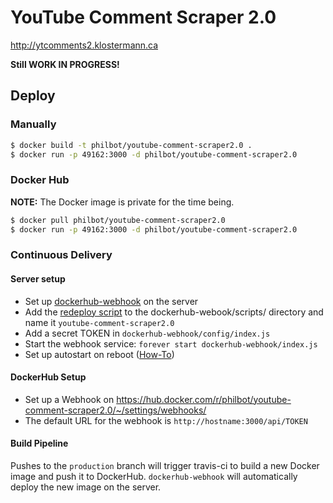 # YouTube Comment Scraper 2.0

http://ytcomments2.klostermann.ca

**Still WORK IN PROGRESS!**

## Deploy

### Manually

``` bash
$ docker build -t philbot/youtube-comment-scraper2.0 .
$ docker run -p 49162:3000 -d philbot/youtube-comment-scraper2.0
```
### Docker Hub

**NOTE:** The Docker image is private for the time being.

``` bash
$ docker pull philbot/youtube-comment-scraper2.0
$ docker run -p 49162:3000 -d philbot/youtube-comment-scraper2.0
```

### Continuous Delivery

#### Server setup

* Set up [dockerhub-webhook](https://github.com/philbot9/dockerhub-webhook) on the server
* Add the [redeploy script](scripts/redeploy.sh) to the dockerhub-webook/scripts/ directory and name it `youtube-comment-scraper2.0`
* Add a secret TOKEN in `dockerhub-webhook/config/index.js`
* Start the webhook service: `forever start dockerhub-webhook/index.js`
* Set up autostart on reboot ([How-To](http://stackoverflow.com/questions/13385029/automatically-start-forever-node-on-system-restart))

#### DockerHub Setup

* Set up a Webhook on https://hub.docker.com/r/philbot/youtube-comment-scraper2.0/~/settings/webhooks/
* The default URL for the webhook is `http://hostname:3000/api/TOKEN`


#### Build Pipeline

Pushes to the `production` branch will trigger travis-ci to build a new
Docker image and push it to DockerHub. `dockerhub-webhook` will automatically
deploy the new image on the server.
